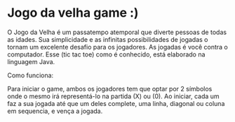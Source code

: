  #                                     Jogo da velha game :)
  O Jogo da Velha é um passatempo atemporal que diverte pessoas de todas as idades. Sua simplicidade e as infinitas possibilidades de jogadas o tornam um excelente desafio para os jogadores. As jogadas é você contra o computador. Esse (tic tac toe) como é conhecido, está elaborado na linguagem Java. 

Como funciona:

   Para iniciar o game, ambos os jogadores tem que optar por 2 símbolos onde o mesmo irá representá-lo na partida (X) ou (0). Ao iniciar, cada um faz a sua jogada até que um deles complete, uma linha, diagonal ou coluna em sequencia, e vença a jogada. 
